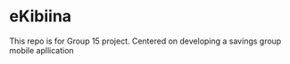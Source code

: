 # eKibiina
This repo is for Group 15 project.
Centered on developing a savings group mobile apllication
